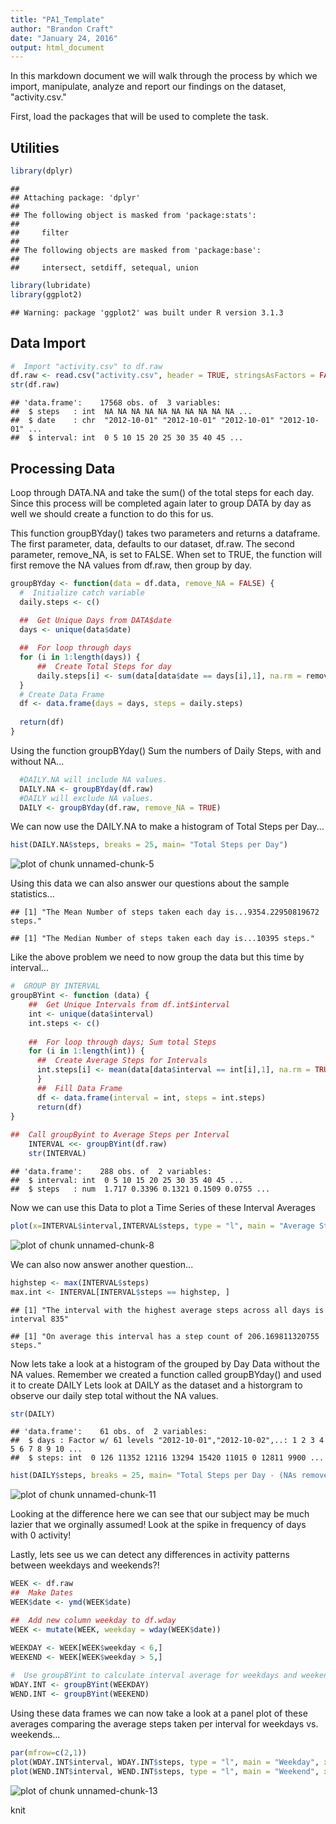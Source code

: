 ```yaml
---
title: "PA1_Template"
author: "Brandon Craft"
date: "January 24, 2016"
output: html_document
---
```


In this markdown document we will walk through the process by which we import, manipulate, analyze and report our findings on the dataset, "activity.csv."

First, load the packages that will be used to complete the task.

##  Utilities

```r
library(dplyr)
```

```
## 
## Attaching package: 'dplyr'
## 
## The following object is masked from 'package:stats':
## 
##     filter
## 
## The following objects are masked from 'package:base':
## 
##     intersect, setdiff, setequal, union
```

```r
library(lubridate)
library(ggplot2)
```

```
## Warning: package 'ggplot2' was built under R version 3.1.3
```

##  Data Import 


```r
#  Import "activity.csv" to df.raw
df.raw <- read.csv("activity.csv", header = TRUE, stringsAsFactors = FALSE)
str(df.raw)
```

```
## 'data.frame':	17568 obs. of  3 variables:
##  $ steps   : int  NA NA NA NA NA NA NA NA NA NA ...
##  $ date    : chr  "2012-10-01" "2012-10-01" "2012-10-01" "2012-10-01" ...
##  $ interval: int  0 5 10 15 20 25 30 35 40 45 ...
```


##  Processing Data

Loop through DATA.NA and take the sum() of the total steps for each day. 
Since this process will be completed again later to group DATA by day as well we should create a function to do this for us. 

This function groupBYday() takes two parameters and returns a dataframe. 
The first parameter, data, defaults to our dataset, df.raw. 
The second parameter, remove_NA, is set to FALSE. 
When set to TRUE, the function will first remove the NA values from df.raw, then group by day. 


```r
groupBYday <- function(data = df.data, remove_NA = FALSE) {
  #  Initialize catch variable
  daily.steps <- c()
  
  ##  Get Unique Days from DATA$date
  days <- unique(data$date)

  ##  For loop through days
  for (i in 1:length(days)) {
      ##  Create Total Steps for day
      daily.steps[i] <- sum(data[data$date == days[i],1], na.rm = remove_NA)
  }
  # Create Data Frame
  df <- data.frame(days = days, steps = daily.steps)
  
  return(df)
}
```

Using the function groupBYday() Sum the numbers of Daily Steps, with and without NA...

```r
  #DAILY.NA will include NA values.
  DAILY.NA <- groupBYday(df.raw)
  #DAILY will exclude NA values.
  DAILY <- groupBYday(df.raw, remove_NA = TRUE)
```

We can now use the DAILY.NA to make a histogram of Total Steps per Day...

```r
hist(DAILY.NA$steps, breaks = 25, main= "Total Steps per Day")
```

![plot of chunk unnamed-chunk-5](figure/unnamed-chunk-5-1.png) 

Using this data we can also answer our questions about the sample statistics...

```
## [1] "The Mean Number of steps taken each day is...9354.22950819672 steps."
```

```
## [1] "The Median Number of steps taken each day is...10395 steps."
```

Like the above problem we need to now group the data but this time by interval...

```r
#  GROUP BY INTERVAL
groupBYint <- function (data) {
    ##  Get Unique Intervals from df.int$interval
    int <- unique(data$interval)
    int.steps <- c()
    
    ##  For loop through days; Sum total Steps
    for (i in 1:length(int)) {
      ##  Create Average Steps for Intervals
      int.steps[i] <- mean(data[data$interval == int[i],1], na.rm = TRUE)
      }
      ##  Fill Data Frame
      df <- data.frame(interval = int, steps = int.steps)
      return(df)
}
    
##  Call groupByint to Average Steps per Interval
    INTERVAL <<- groupBYint(df.raw)
    str(INTERVAL)
```

```
## 'data.frame':	288 obs. of  2 variables:
##  $ interval: int  0 5 10 15 20 25 30 35 40 45 ...
##  $ steps   : num  1.717 0.3396 0.1321 0.1509 0.0755 ...
```

Now we can use this Data to plot a Time Series of these Interval Averages

```r
plot(x=INTERVAL$interval,INTERVAL$steps, type = "l", main = "Average Steps per Interval")
```

![plot of chunk unnamed-chunk-8](figure/unnamed-chunk-8-1.png) 

We can also now answer another question...

```r
highstep <- max(INTERVAL$steps)
max.int <- INTERVAL[INTERVAL$steps == highstep, ]
```

```
## [1] "The interval with the highest average steps across all days is interval 835"
```

```
## [1] "On average this interval has a step count of 206.169811320755 steps."
```

Now lets take a look at a histogram of the grouped by Day Data without the NA values.
Remember we created a function called groupBYday() and used it to create DAILY
Lets look at DAILY as the dataset and a historgram to observe our daily step total without the NA values. 

```r
str(DAILY)
```

```
## 'data.frame':	61 obs. of  2 variables:
##  $ days : Factor w/ 61 levels "2012-10-01","2012-10-02",..: 1 2 3 4 5 6 7 8 9 10 ...
##  $ steps: int  0 126 11352 12116 13294 15420 11015 0 12811 9900 ...
```

```r
hist(DAILY$steps, breaks = 25, main= "Total Steps per Day - (NAs removed)")
```

![plot of chunk unnamed-chunk-11](figure/unnamed-chunk-11-1.png) 

Looking at the difference here we can see that our subject may be much lazier that we orginally assumed!
Look at the spike in frequency of days with 0 activity!


Lastly, lets see us we can detect any differences in activity patterns between weekdays and weekends?!

```r
WEEK <- df.raw
##  Make Dates 
WEEK$date <- ymd(WEEK$date)

##  Add new column weekday to df.wday
WEEK <- mutate(WEEK, weekday = wday(WEEK$date))

WEEKDAY <- WEEK[WEEK$weekday < 6,]
WEEKEND <- WEEK[WEEK$weekday > 5,]
    
#  Use groupBYint to calculate interval average for weekdays and weekends
WDAY.INT <- groupBYint(WEEKDAY)
WEND.INT <- groupBYint(WEEKEND)
```

Using these data frames we can now take a look at a panel plot of these averages comparing the average steps taken per interval for weekdays vs. weekends...

```r
par(mfrow=c(2,1))
plot(WDAY.INT$interval, WDAY.INT$steps, type = "l", main = "Weekday", xlab = "Interval", ylab = "Steps")
plot(WEND.INT$interval, WEND.INT$steps, type = "l", main = "Weekend", xlab = "Interval", ylab = "Steps")
```

![plot of chunk unnamed-chunk-13](figure/unnamed-chunk-13-1.png) 

knit
